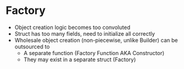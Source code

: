 # Factory

- Object creation logic becomes too convoluted
- Struct has too many fields, need to initialize all correctly
- Wholesale object creation (non-piecewise, unlike Builder) can be outsourced to
  - A separate function (Factory Function AKA Constructor)
  - They may exist in a separate struct (Factory)
